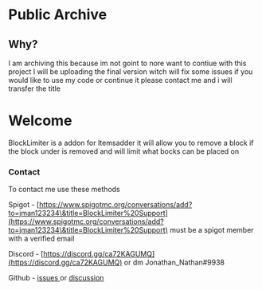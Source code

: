 # Public Archive

## Why?
I am archiving this because im not goint to nore want to contiue with this project I will be uploading the final version witch will fix some issues
if you would like to use my code or continue it please contact me and i will transfer the title




# Welcome

BlockLimiter is a addon for Itemsadder it will allow you to remove a block if the block under is removed and will limit what bocks can be placed on



### Contact

To contact me use these methods

Spigot - [https://www.spigotmc.org/conversations/add?to=jman123234\&title=BlockLimiter%20Support](https://www.spigotmc.org/conversations/add?to=jman123234\&title=BlockLimiter%20Support) must be a spigot member with a verified email

Discord - [https://discord.gg/ca72KAGUMQ](https://discord.gg/ca72KAGUMQ) or dm Jonathan\_Nathan#9938

Github - [issues ](https://github.com/jman13378/BlockLimiter/issues/new/choose)or [discussion](https://github.com/jman13378/BlockLimiter/discussions)
